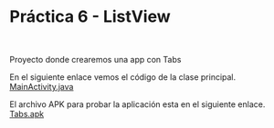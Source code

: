 # Práctica 6 - ListView

<br/>

Proyecto donde crearemos una app con Tabs

En el siguiente enlace vemos el código de la clase principal. [MainActivity.java](https://github.com/salvafon/tabs/blob/master/Tabs/app/src/main/java/fonseca/emmanuel/tabs/MainActivity.java)

El archivo APK para probar la aplicación esta en el siguiente enlace.
[Tabs.apk](https://github.com/salvafon/tabs/raw/master/Tabs.apk)
